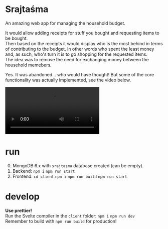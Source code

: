 # Srajtaśma

An amazing web app for managing the household budget.

It would allow adding receipts for stuff you bought and requesting items to be bought.\
Then based on the receipts it would display who is the most behind in terms of contributing to the budget. In other words who spent the least money and, as such, who's turn it is to go shopping for the requested items.\
The idea was to remove the need for exchanging money between the household memebers.

Yes. It was abandoned... who would have thought! But some of the core functionality was actually implemented, see the video below.

<video src="https://github.com/user-attachments/assets/6e697979-6a90-4c82-ac5d-a2e42691e38f"></video>

# run

0. MongoDB 6.x with `srajtasma` database created (can be empty).
1. Backend: `npm i` `npm run start`
2. Frontend: `cd client` `npm i` `npm run build` `npm run start`

# develop

**Use prettier!**\
Run the Svelte compiler in the `client` folder: `npm i` `npm run dev` \
Remember to build with `npm run build` for production!
